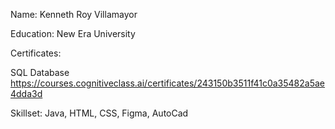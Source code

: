 Name: Kenneth Roy Villamayor

Education: New Era University

Certificates:

SQL Database
https://courses.cognitiveclass.ai/certificates/243150b3511f41c0a35482a5ae4dda3d

Skillset: Java, HTML, CSS, Figma, AutoCad
